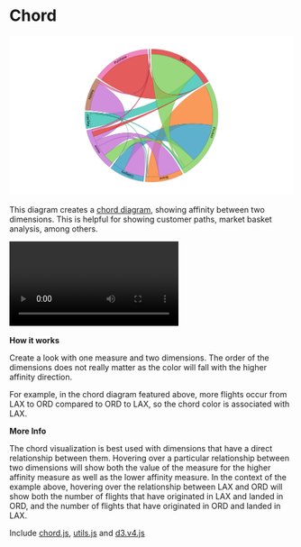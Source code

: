 #  Chord

![](chord.png)

This diagram creates a [chord diagram](https://en.wikipedia.org/wiki/Chord_diagram), showing affinity between two dimensions. This is helpful for showing customer paths, market basket analysis, among others.

![](chord.mov)

**How it works**

Create a look with one measure and two dimensions. The order of the dimensions does not really matter as the color will fall with the higher affinity direction.

For example, in the chord diagram featured above, more flights occur from LAX to ORD compared to ORD to LAX, so the chord color is associated with LAX.

**More Info**

The chord visualization is best used with dimensions that have a direct relationship between them. Hovering over a particular relationship between two dimensions will show both the value of the measure for the higher affinity measure as well as the lower affinity measure. In the context of the example above, hovering over the relationship between LAX and ORD will show both the number of flights that have originated in LAX and landed in ORD, and the number of flights that have originated in ORD and landed in LAX.


Include [chord.js](/chord.js), [utils.js](../common/utils.js) and [d3.v4.js](../common/d3.v4.js)

